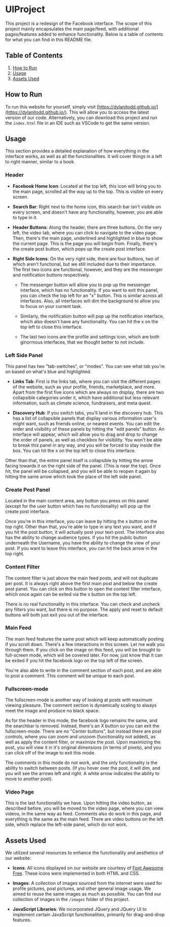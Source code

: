 # UIProject

This project is a redesign of the Facebook interface. The scope of this project mainly encapsulates the main page/feed, with additional pages/features added to enhance functionality. Below is a table of contents for what you can find in this README file.

## Table of Contents
1. [How to Run](#how-to-run)
2. [Usage](#usage)
3. [Assets Used](#assets-used)

## How to Run
To run this website for yourself, simply visit [https://dylanjtodd.github.io/](https://dylanjtodd.github.io/). This will allow you to access the latest version of our code. Alternatively, you can download this project and run the `index.html` file in an IDE such as VSCode to get the same version.


## Usage

This section provides a detailed explanation of how everything in the interface works, as well as all the functionalities. It will cover things in a left to right manner, similar to a book.

### Header

- **Facebook Home Icon**: Located at the top left, this icon will bring you to the main page, scrolled all the way up to the top. This is visible on every screen.

- **Search Bar**: Right next to the home icon, this search bar isn't visible on every screen, and doesn't have any functionality, however, you are able to type in it.

- **Header Buttons**: Along the header, there are three buttons. On the very left, the video tab, where you can click to navigate to the video page. Then, there's the main page, underlined and highlighted in blue to show the current page. This is the page you will begin from. Finally, there's the create post button, which pops up the create post interface.

- **Right Side Icons**: On the very right side, there are four buttons, two of which aren't functional, but we still included due to their importance. The first two icons are functional, however, and they are the messenger and notification buttons respectively. 

    - The messenger button will allow you to pop up the messenger interface, which has no functionality. If you want to exit this panel, you can check the top left for an "x" button. This is similar across all interfaces. Also, all interfaces will dim the background to allow you to focus on your current task.

    - Similarly, the notification button will pop up the notification interface, which also doesn't have any functionality. You can hit the x on the top left to close this interface.

    - The last two icons are the profile and settings icon, which are both ginormous interfaces, that we thought better to not include.

### Left Side Panel

This panel has two "tab-switches", or "modes". You can see what tab you're on based on what's blue and highlighted. 

- **Links Tab**: First is the links tab, where you can visit the different pages of the website, such as your profile, friends, marketplace, and more. Apart from the first five icons which are always on display, there are two collapsible categories under it, which have additional but less relevant information, such as climate science, fundraisers, and meta quest.

- **Discovery Hub**: If you switch tabs, you'll land in the discovery hub. This has a list of collapsible panels that display various information user's might want, such as friends online, or nearest events. You can edit the order and visibility of these panels by hitting the "edit panels" button. An interface will appear, which will allow you to drag and drop to change the order of panels, as well as checkbox for visibility. You won't be able to break this panel in any way, and you will be forced to stay inside the box. You can hit the x on the top left to close this interface.

Other than that, the entire panel itself is collapsible by hitting the arrow facing towards it on the right side of the panel. (This is near the top). Once hit, the panel will be collapsed, and you will be able to reopen it again by hitting the same arrow which took the place of the left side panel.

### Create Post Panel

Located in the main content area, any button you press on this panel (except for the user button which has no functionality) will pop up the create post interface. 

Once you're in this interface, you can leave by hitting the x button on the top right. Other than that, you're able to type in any text you want, and if you hit the post button, it will actually post your text-post. The interface also has the ability to change audience types. If you hit the public button underneath the Username, you have the ability to change the view of your post. If you want to leave this interface, you can hit the back arrow in the top right.

### Content Filter

The content filter is just above the main feed posts, and will not duplicate per post. It is always right above the first main post and below the create post panel. You can click on this button to open the content filter interface, which once again can be exited via the x button on the top left.

There is no real functionality in this interface. You can check and uncheck any filters you want, but there is no purpose. The apply and reset to default buttons will both just exit you out of the interface.

### Main Feed

The main feed features the same post which will keep automatically posting if you scroll down. There's a few interactions in this screen. Let me walk you through them. If you click on the image on this feed, you will be brought to full-screen mode, which will be covered later. For now, just know that it can be exited if you hit the facebook logo on the top left of the screen.

You're also able to write in the comment section of each post, and are able to post a comment. This comment will be unique to each post.

### Fullscreen-mode

The fullscreen-mode is another way of looking at posts with maximum viewing pleasure. The comment section is dynamically scaling to always meet the image and produce no black space.

As for the header in this mode, the facebook logo remains the same, and the searchbar is removed. Instead, there's an X button so you can exit the fullscreen-mode. There are no "Center buttons", but instead there are post controls, where you can zoom and unzoom (functionality not added), as well as apply the content filter, or maximize the post. Upon maximizing the post, you will view it in it's original dimensions (in terms of pixels), and you can click off of the image to exit this mode. 

The comments in this mode do not work, and the only functionality is the ability to switch between posts. (If you hover over the post, it will dim, and you will see the arrows left and right. A white arrow indicates the ability to move to another post).

### Video Page

This is the last functionality we have. Upon hitting the video button, as described before, you will be moved to the video page, where you can view videos, in the same way as feed. Comments also do work in this page, and everything is the same as the main feed. There are video buttons on the left side, which replace the left-side panel, which do not work.

## Assets Used

We utilized several resources to enhance the functionality and aesthetics of our website:

- **Icons**: All icons displayed on our website are courtesy of [Font Awesome Free](https://fontawesome.com/). These icons were implemented in both HTML and CSS.

- **Images**: A collection of images sourced from the internet were used for profile pictures, post pictures, and other general image usage. We aimed to reuse the same images as much as possible. You can find our collection of images in the `/images` folder of this project.

- **JavaScript Libraries**: We incorporated JQuery and JQuery UI to implement certain JavaScript functionalities, primarily for drag-and-drop features.
